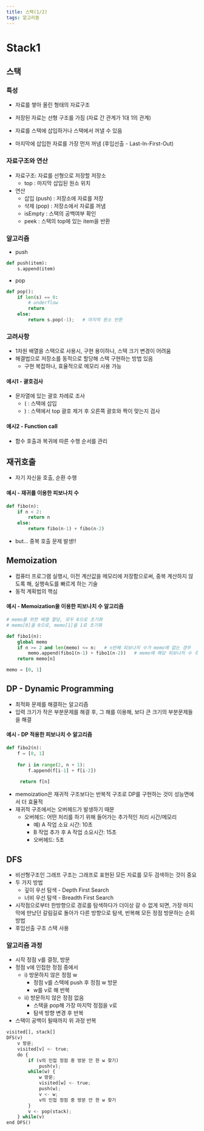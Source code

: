 ```yaml
---
title: 스택(1/2)
tags: 알고리즘
---
```




# Stack1

## 스택

### 특성

- 자료를 쌓아 올린 형태의 자료구조
- 저장된 자료는 선형 구조를 가짐 (자료 간 관계가 1대 1의 관계)

- 자료를 스택에 삽입하거나 스택에서 꺼낼 수 있음
- 마지막에 삽입한 자료를 가장 먼저 꺼냄 (후입선출 - Last-In-First-Out)

### 자료구조와 연산

- 자료구조: 자료를 선형으로 저장할 저장소
  - top : 마지막 삽입된 원소 위치
- 연산
  - 삽입 (push) : 저장소에 자료를 저장
  - 삭제 (pop) : 저장소에서 자료를 꺼냄
  - isEmpty : 스택의 공백여부 확인
  - peek : 스택의 top에 있는 item을 반환

### 알고리즘

- push

```python
def push(item):
    s.append(item)
```

- pop

```python
def pop():
    if len(s) == 0:
        # underflow
        return
    else:
        return s.pop(-1);   # 마지막 원소 반환
```

### 고려사항

- 1차원 배열을 스택으로 사용시, 구현 용이하나, 스택 크기 변경이 어려움
- 해결법으로 저장소를 동적으로 할당해 스택 구현하는 방법 있음
  - 구현 복잡하나, 효율적으로 메모리 사용 가능



#### 예시1 - 괄호검사

- 문자열에 있는 괄호 차례로 조사
  - ( : 스택에 삽입
  - ) : 스택에서 top 괄호 제거 후 오른쪽 괄호와 짝이 맞는지 검사

#### 예시2 - Function call

- 함수 호출과 복귀에 따른 수행 순서를 관리





## 재귀호출

- 자기 자신을 호출, 순환 수행

#### 예시 - 재귀를 이용한 피보나치 수

```python
def fibo(n):
    if n < 2:
        return n
    else:
        return fibo(n-1) + fibo(n-2)
```

- but... 중복 호출 문제 발생!!





## Memoization

- 컴퓨터 프로그램 실행시, 이전 계산값을 메모리에 저장함으로써, 중복 계산하지 않도록 해, 실행속도를 빠르게 하는 기술
- 동적 계획법의 핵심

#### 예시 - Memoization을 이용한 피보나치 수 알고리즘

```python
# memo를 위한 배열 할당, 모두 0으로 초기화
# memo[0]을 0으로, memo[1]을 1로 초기화

def fibo1(n):
    global memo
    if n >= 2 and len(memo) <= n:   # n번째 피보나치 수가 memo에 없는 경우
        memo.append(fibo1(n-1) + fibo1(n-2))   # memo에 해당 피보나치 수 추가
    return memo[n]

memo = [0, 1]
```





## DP - Dynamic Programming

- 최적화 문제를 해결하는 알고리즘
- 입력 크기가 작은 부분문제를 해결 후, 그 해를 이용해, 보다 큰 크기의 부분문제들을 해결

#### 예시 - DP 적용한 피보나치 수 알고리즘

```python
def fibo2(n):
    f = [0, 1]
    
    for i in range(2, n + 1):
        f.append(f[i-1] + f[i-2])
        
     return f[n]
```

- memoization은 재귀적 구조보다는 반복적 구조로 DP를 구현하는 것이 성능면에서 더 효율적
- 재귀적 구조에서는 오버헤드가 발생하기 때문
  - 오버헤드: 어떤 처리를 하기 위해 들어가는 추가적인 처리 시간/메모리
    - 예) A 작업 소요 시간: 10초
    - B 작업 추가 후 A 작업 소요시간: 15초
    - 오버헤드: 5초





## DFS

- 비선형구조인 그래프 구조는 그래프로 표현된 모든 자료를 모두 검색하는 것이 중요
- 두 가지 방법
  - 깊이 우선 탐색 - Depth First Search
  - 너비 우선 탐색 - Breadth First Search
- 시작점으로부터 한방향으로 경로를 탐색하다가 더이상 갈 수 없게 되면, 가장 마지막에 만났던 갈림길로 돌아가 다른 방향으로 탐색, 반복해 모든 정점 방문하는 순회방법
- 후입선출 구조 스택 사용

### 알고리즘 과정

- 시작 정점 v를 결정, 방문
- 정점 v에 인접한 정점 중에서
  - i) 방문하지 않은 정점 w
    -  정점 v를 스택에 push 후 정점 w 방문
    - w를 v로 해 반복
  - ii) 방문하지 않은 정점 없음
    - 스택을 pop해 가장 마지막 정점을 v로
    - 탐색 방향 변경 후 반복
- 스택이 공백이 될때까지 위 과정 반복

```python
visited[], stack[]
DFS(v)
	v 방문;
    visited[v] <- true;
    do {
        if (v의 인접 정점 중 방문 안 한 w 찾기)
        	push(v);
        while(w) {
            w 방문;
            visited[w] <- true;
            push(w);
            v <- w;
            v의 인접 정점 중 방문 안 한 w 찾기
        }
        v <- pop(stack);
    } while(v)
end DFS()
```













































